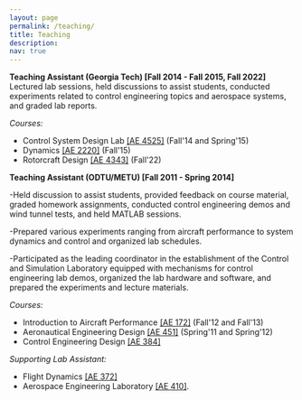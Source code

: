 ```yaml
---
layout: page
permalink: /teaching/
title: Teaching
description: 
nav: true
---
```


**Teaching Assistant (Georgia Tech) [Fall 2014 - Fall 2015, Fall 2022]** <br/>
Lectured lab sessions, held discussions to assist students, conducted experiments related to control engineering topics and aerospace systems, and graded lab reports. 
 
<i>Courses:</i> 

  - Control System Design Lab <a href="https://sankar.gatech.edu/UG.Courses/AE4525.pdf">[AE 4525]</a> (Fall'14 and Spring'15) 
  - Dynamics <a href="https://ae.gatech.edu/sites/default/files/file/2022/12/AE%202220%20Syllabus-Dynamics.pdf">[AE 2220]</a> (Fall'15)
  - Rotorcraft Design <a href="https://ae.gatech.edu/sites/default/files/file/2022/12/AE%204343%20Syllabus-Rotocraft%20Design.pdf">[AE 4343]</a> (Fall'22)  

**Teaching Assistant (ODTU/METU) [Fall 2011 - Spring 2014]** <br/>

  -Held discussion to assist students, provided feedback on course material, graded homework assignments, conducted control engineering demos and wind tunnel tests, and held MATLAB sessions. 
  
  -Prepared various experiments ranging from aircraft performance to system dynamics and control and organized lab schedules. 

  -Participated as the leading coordinator in the establishment of the Control and Simulation Laboratory equipped with mechanisms for control engineering lab demos, organized the lab hardware and software, and prepared the experiments and lecture materials. 

<i>Courses:</i> 

  - Introduction to Aircraft Performance <a href="http://ae.metu.edu.tr/~ae172/17/AE172Spring2017SyllabusKutay.pdf">[AE 172]</a> (Fall'12 and Fall'13)
  - Aeronautical Engineering Design <a href="http://www.ae.metu.edu.tr/~ae451sc1/outline-451.pdf" >[AE 451]</a> (Spring'11 and Spring'12) 
  - Control Engineering Design <a href="http://www.ae.metu.edu.tr/under/courses/ae384.html">[AE 384]</a>

<i>Supporting Lab Assistant:</i> 
   - Flight Dynamics <a href="https://ocw.metu.edu.tr/pluginfile.php/24002/mod_resource/content/1/Syll_2017.pdf">[AE 372]</a>
   - Aerospace Engineering Laboratory <a href="https://catalog.metu.edu.tr/course.php?prog=572&course_code=5720410">[AE 410]</a>.  

<!---
**Funding Proposal Experience** <br/>
 -_ARPA-E_: DIFFERENTIATE (Design Intelligence Fostering Formidable Energy Reduction and Enabling Novel Totally Impactful Advanced Technology Enhancements) Program.

 
 -Conference Session Co-Chair, _AIAA Aviation Forum_, 2020. <br/>
 -President, _Turkish Student Organization at Georgia Institute of Technology_, 2018-2021, Atlanta, GA. <br/>
 -Organization Team, UAM Expo, _Georgia Institute of Technology_, 2019, Atlanta, GA. <br/>
 -Culture Chair, _Turkish Student Organization at Georgia Institute of Technology_, 2017-2018, Atlanta, GA. 
 

Materials for courses you taught. Replace this text with your description.

For now, this page is assumed to be a static description of your courses. You can convert it to a collection similar to `_projects/` so that you can have a dedicated page for each course.

Organize your courses by years, topics, or universities, however you like!--->
